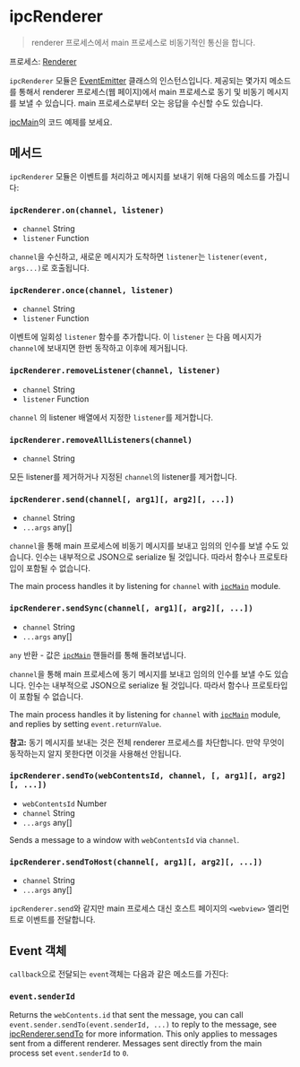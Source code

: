 # ipcRenderer

> renderer 프로세스에서 main 프로세스로 비동기적인 통신을 합니다.

프로세스: [Renderer](../glossary.md#renderer-process)

`ipcRenderer` 모듈은 [EventEmitter](https://nodejs.org/api/events.html#events_class_eventemitter) 클래스의 인스턴스입니다. 제공되는 몇가지 메소드를 통해서 renderer 프로세스(웹 페이지)에서 main 프로세스로 동기 및 비동기 메시지를 보낼 수 있습니다. main 프로세스로부터 오는 응답을 수신할 수도 있습니다.

[ipcMain](ipc-main.md)의 코드 예제를 보세요.

## 메서드

`ipcRenderer` 모듈은 이벤트를 처리하고 메시지를 보내기 위해 다음의 메소드를 가집니다:

### `ipcRenderer.on(channel, listener)`

* `channel` String
* `listener` Function

`channel`을 수신하고, 새로운 메시지가 도착하면 `listener`는 `listener(event, args...)`로 호출됩니다.

### `ipcRenderer.once(channel, listener)`

* `channel` String
* `listener` Function

이벤트에 일회성 `listener` 함수를 추가합니다. 이 `listener` 는 다음 메시지가 `channel`에 보내지면 한번 동작하고 이후에 제거됩니다.

### `ipcRenderer.removeListener(channel, listener)`

* `channel` String
* `listener` Function

`channel` 의 listener 배열에서 지정한 `listener`를 제거합니다.

### `ipcRenderer.removeAllListeners(channel)`

* `channel` String

모든 listener를 제거하거나 지정된 `channel`의 listener를 제거합니다.

### `ipcRenderer.send(channel[, arg1][, arg2][, ...])`

* `channel` String
* `...args` any[]

`channel`을 통해 main 프로세스에 비동기 메시지를 보내고 임의의 인수를 보낼 수도 있습니다. 인수는 내부적으로 JSON으로 serialize 될 것입니다. 따라서 함수나 프로토타입이 포함될 수 없습니다.

The main process handles it by listening for `channel` with [`ipcMain`](ipc-main.md) module.

### `ipcRenderer.sendSync(channel[, arg1][, arg2][, ...])`

* `channel` String
* `...args` any[]

`any` 반환 - 값은 [`ipcMain`](ipc-main.md) 핸들러를 통해 돌려보냅니다.

`channel`을 통해 main 프로세스에 동기 메시지를 보내고 임의의 인수를 보낼 수도 있습니다. 인수는 내부적으로 JSON으로 serialize 될 것입니다. 따라서 함수나 프로토타입이 포함될 수 없습니다.

The main process handles it by listening for `channel` with [`ipcMain`](ipc-main.md) module, and replies by setting `event.returnValue`.

**참고:** 동기 메시지를 보내는 것은 전체 renderer 프로세스를 차단합니다. 만약 무엇이 동작하는지 알지 못한다면 이것을 사용해선 안됩니다.

### `ipcRenderer.sendTo(webContentsId, channel, [, arg1][, arg2][, ...])`

* `webContentsId` Number
* `channel` String
* `...args` any[]

Sends a message to a window with `webContentsId` via `channel`.

### `ipcRenderer.sendToHost(channel[, arg1][, arg2][, ...])`

* `channel` String
* `...args` any[]

`ipcRenderer.send`와 같지만 main 프로세스 대신 호스트 페이지의 `<webview>` 엘리먼트로 이벤트를 전달합니다.

## Event 객체

`callback`으로 전달되는 `event`객체는 다음과 같은 메소드를 가진다:

### `event.senderId`

Returns the `webContents.id` that sent the message, you can call `event.sender.sendTo(event.senderId, ...)` to reply to the message, see [ipcRenderer.sendTo](#ipcrenderersendtowindowid-channel--arg1-arg2-) for more information. This only applies to messages sent from a different renderer. Messages sent directly from the main process set `event.senderId` to `0`.